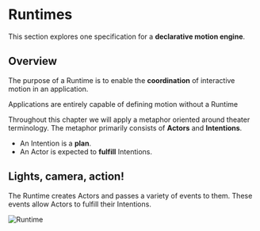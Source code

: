 # Runtimes

This section explores one specification for a **declarative motion engine**.

## Overview

The purpose of a Runtime is to enable the **coordination** of interactive motion in an application.

Applications are entirely capable of defining motion without a Runtime

Throughout this chapter we will apply a metaphor oriented around theater terminology. The metaphor primarily consists of **Actors** and **Intentions**.

- An Intention is a **plan**.
- An Actor is expected to **fulfill** Intentions.

## Lights, camera, action!

The Runtime creates Actors and passes a variety of events to them. These events allow Actors to fulfill their Intentions.

![Runtime](../_assets/RuntimeDiagram.png)  
